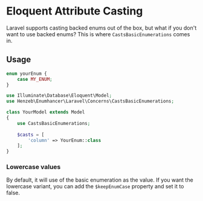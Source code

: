# Eloquent Attribute Casting

Laravel supports casting backed enums out of the box, but what if you don't want to 
use backed enums? This is where `CastsBasicEnumerations` comes in.

## Usage

```php
enum yourEnum { 
    case MY_ENUM;   
}

use Illuminate\Database\Eloquent\Model;
use Henzeb\Enumhancer\Laravel\Concerns\CastsBasicEnumerations;

class YourModel extends Model 
{
    use CastsBasicEnumerations;
    
    $casts = [
        'column' => YourEnum::class
    ];
}

```
### Lowercase values
By default, it will use of the basic enumeration as the value. If you want the 
lowercase variant, you can add the `$keepEnumCase` property and set it to false. 
